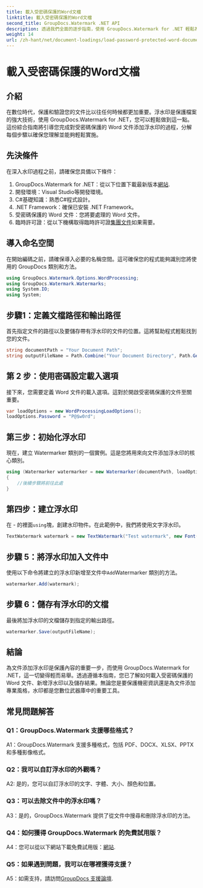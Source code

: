 ```yaml
---
title: 載入受密碼保護的Word文檔
linktitle: 載入受密碼保護的Word文檔
second_title: GroupDocs.Watermark .NET API
description: 透過我們全面的逐步指南，使用 GroupDocs.Watermark for .NET 輕鬆為受密碼保護的 Word 文件添加浮水印。
weight: 14
url: /zh-hant/net/document-loadings/load-password-protected-word-document/
---
```


# 載入受密碼保護的Word文檔

## 介紹
在數位時代，保護和驗證您的文件比以往任何時候都更加重要。浮水印是保護檔案的強大技術，使用 GroupDocs.Watermark for .NET，您可以輕鬆做到這一點。這份綜合指南將引導您完成對受密碼保護的 Word 文件添加浮水印的過程，分解每個步驟以確保您理解並能夠輕鬆實施。
## 先決條件
在深入水印過程之前，請確保您具備以下條件：
1.  GroupDocs.Watermark for .NET：從以下位置下載最新版本[網站](https://releases.groupdocs.com/Watermark/net/).
2. 開發環境：Visual Studio等開發環境。
3. C#基礎知識：熟悉C#程式設計。
4. .NET Framework：確保已安裝 .NET Framework。
5. 受密碼保護的 Word 文件：您將要處理的 Word 文件。
6. 臨時許可證：從以下機構取得臨時許可證[集團文件](https://purchase.groupdocs.com/temporary-license/)如果需要。
## 導入命名空間
在開始編碼之前，請確保導入必要的名稱空間。這可確保您的程式能夠識別您將使用的 GroupDocs 類別和方法。
```csharp
using GroupDocs.Watermark.Options.WordProcessing;
using GroupDocs.Watermark.Watermarks;
using System.IO;
using System;
```
## 步驟1：定義文檔路徑和輸出路徑
首先指定文件的路徑以及要儲存帶有浮水印的文件的位置。這將幫助程式輕鬆找到您的文件。
```csharp
string documentPath = "Your Document Path";
string outputFileName = Path.Combine("Your Document Directory", Path.GetFileName(documentPath));
```
## 第 2 步：使用密碼設定載入選項
接下來，您需要定義 Word 文件的載入選項。這對於開啟受密碼保護的文件至關重要。
```csharp
var loadOptions = new WordProcessingLoadOptions();
loadOptions.Password = "P@$w0rd";
```
## 第三步：初始化浮水印
現在，建立 Watermarker 類別的一個實例。這是您將用來向文件添加浮水印的核心類別。
```csharp
using (Watermarker watermarker = new Watermarker(documentPath, loadOptions))
{
    //後續步驟將前往此處
}
```
## 第四步：建立浮水印
在 - 的裡面`using`塊，創建水印物件。在此範例中，我們將使用文字浮水印。
```csharp
TextWatermark watermark = new TextWatermark("Test watermark", new Font("Arial", 12));
```
## 步驟 5：將浮水印加入文件中
使用以下命令將建立的浮水印新增至文件中`Add`Watermarker 類別的方法。
```csharp
watermarker.Add(watermark);
```
## 步驟 6：儲存有浮水印的文檔
最後將加浮水印的文檔儲存到指定的輸出路徑。
```csharp
watermarker.Save(outputFileName);
```
## 結論
為文件添加浮水印是保護內容的重要一步，而使用 GroupDocs.Watermark for .NET，這一切變得輕而易舉。透過遵循本指南，您已了解如何載入受密碼保護的 Word 文件、新增浮水印以及儲存結果。無論您是要保護機密資訊還是為文件添加專業風格，水印都是您數位武器庫中的重要工具。
## 常見問題解答
### Q1：GroupDocs.Watermark 支援哪些格式？
A1：GroupDocs.Watermark 支援多種格式，包括 PDF、DOCX、XLSX、PPTX 和多種影像格式。
### Q2：我可以自訂浮水印的外觀嗎？
A2: 是的，您可以自訂浮水印的文字、字體、大小、顏色和位置。
### Q3：可以去除文件中的浮水印嗎？
A3：是的，GroupDocs.Watermark 提供了從文件中搜尋和刪除浮水印的方法。
### Q4：如何獲得 GroupDocs.Watermark 的免費試用版？
 A4：您可以從以下網站下載免費試用版：[網站](https://releases.groupdocs.com/).
### Q5：如果遇到問題，我可以在哪裡獲得支援？
 A5：如需支持，請訪問[GroupDocs 支援論壇](https://forum.groupdocs.com/c/watermark/19).